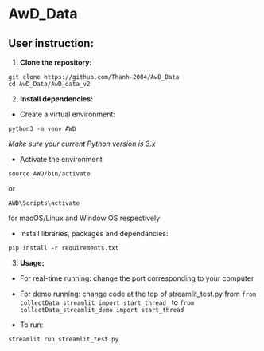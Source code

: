 # AwD_Data

## User instruction:

1. **Clone the repository:**
```
git clone https://github.com/Thanh-2004/AwD_Data
cd AwD_Data/AwD_data_v2
```

2. **Install dependencies:**

- Create a virtual environment:
```
python3 -m venv AWD
```
_Make sure your current Python version is 3.x_

- Activate the environment
```
source AWD/bin/activate
```
or
```
AWD\Scripts\activate
```

for macOS/Linux and Window OS respectively


- Install libraries, packages and dependancies:

```
pip install -r requirements.txt
```

3. **Usage:**

- For real-time running: change the port corresponding to your computer
- For demo running: change code at the top of streamlit_test.py 
from 
```from collectData_streamlit import start_thread ``` 
to
```from collectData_streamlit_demo import start_thread ```

- To run:
```
streamlit run streamlit_test.py
```

